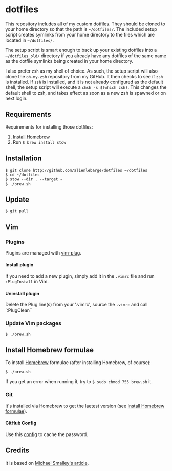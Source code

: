 dotfiles
=========

This repository includes all of my custom dotfiles.  They should be cloned to
your home directory so that the path is `~/dotfiles/`.  The included setup
script creates symlinks from your home directory to the files which are located
in `~/dotfiles/`.

The setup script is smart enough to back up your existing dotfiles into a
`~/dotfiles_old/` directory if you already have any dotfiles of the same name as
the dotfile symlinks being created in your home directory.

I also prefer `zsh` as my shell of choice.  As such, the setup script will also
clone the `oh-my-zsh` repository from my GitHub. It then checks to see if `zsh`
is installed.  If `zsh` is installed, and it is not already configured as the
default shell, the setup script will execute a `chsh -s $(which zsh)`.  This
changes the default shell to zsh, and takes effect as soon as a new zsh is
spawned or on next login.

## Requirements

Requirements for installing those dotfiles:
 1. [Install Homebrew](https://brew.sh/)
 2. Run `$ brew install stow`

## Installation

    $ git clone http://github.com/alienlebarge/dotfiles ~/dotfiles
    $ cd ~/dotfiles
    $ stow --dir . --target ~
    $ ./brew.sh

## Update

    $ git pull

## Vim

### Plugins

Plugins are managed with [vim-plug](https://github.com/junegunn/vim-plug).

#### Install plugin

If you need to add a new plugin, simply add it in the `.vimrc` file and run
`:PlugInstall` in Vim.

#### Uninstall plugin

Delete the Plug line(s) from your '.vimrc', source the `.vimrc` and call
`:PlugClean``

### Update Vim packages

```
$ ./brew.sh
```

## Install Homebrew formulae

To install [Homebrew](http://brew.sh/) formulae (after installing Homebrew, of
course):

```
$ ./brew.sh
```

If you get an error when running it, try to `$ sudo chmod 755 brew.sh` it.


### Git

It's installed via Homebrew to get the laetest version (see [Install Homebrew
formulae](#install-homebrew-formulae)).

#### GitHub Config

Use this
[config](https://help.github.com/articles/caching-your-github-password-in-git/)
to cache the password.

## Credits

It is based on [Michael Smalley's article](http://blog.smalleycreative.com/tutorials/using-git-and-github-to-manage-your-dotfiles/).
